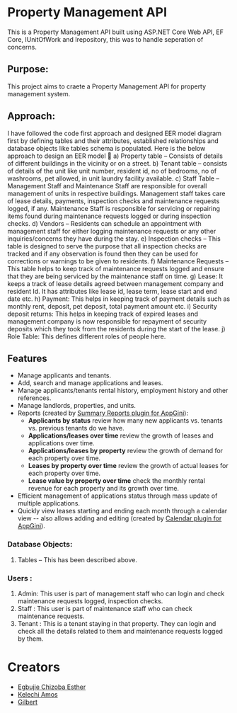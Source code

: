 
# Property Management API
This is a Property Management API built using ASP.NET Core Web API, EF Core, IUnitOfWork and Irepository, this was to handle seperation of concerns.

## Purpose: 
This project aims  to craete a Property Management API for  property management system.


## Approach: 
I have followed the code first approach and designed EER model diagram first by defining tables and their attributes, established relationships and database objects like tables schema is populated. 
Here is the below approach to design an EER model 
a)	Property table – Consists of details of different buildings in the vicinity or on a street. 
b)	Tenant table – consists of details of the unit like unit number, resident id, no of bedrooms, no of washrooms, pet allowed, in unit laundry facility available.
c)	Staff Table – Management Staff and Maintenance Staff are responsible for overall management of units in respective buildings. Management staff takes care of lease details, payments, inspection checks and maintenance requests logged, if any. Maintenance Staff is responsible for servicing or repairing items found during maintenance requests logged or during inspection checks.
d)	Vendors – Residents can schedule an appointment with management staff for either logging maintenance requests or any other inquiries/concerns they have during the stay.
e)	Inspection checks – This table is designed to serve the purpose that all inspection checks are tracked and if any observation is found then they can be used for corrections or warnings to be given to residents.
f)	Maintenance Requests – This table helps to keep track of maintenance requests logged and ensure that they are being serviced by the maintenance staff on time.
g)	Lease: It keeps a track of lease details agreed between management company and resident Id. It has attributes like lease id, lease term, lease start and end date etc. 
h)	Payment:  This helps in keeping track of payment details such as monthly rent, deposit, pet deposit, total payment amount etc. 
i)	Security deposit returns: This helps in keeping track of expired leases and management company is now responsible for repayment of security deposits which they took from the residents during the start of the lease. 
j)	Role Table: This defines different roles of people here. 

## Features

* Manage applicants and tenants.
* Add, search and manage applications and leases.
* Manage applicants/tenants rental history, employment history and other references.
* Manage landlords, properties, and units.
* Reports (created by [Summary Reports plugin for AppGini](https://bigprof.com/appgini/applications/summary-reports-plugin)):
	* **Applicants by status** review how many new applicants vs. tenants vs. previous tenants do we have.
	* **Applications/leases over time** review the growth of leases and applications over time.
	* **Applications/leases by property** review the growth of demand for each property over time.
	* **Leases by property over time** review the growth of actual leases for each property over time.
	* **Lease value by property over time** check the monthly rental revenue for each property and its growth over time.
* Efficient management of applications status through mass update of multiple applications.
* Quickly view leases starting and ending each month through a calendar view -- also allows adding and editing (created by [Calendar plugin for AppGini](https://bigprof.com/appgini/applications/calendar-plugin)).
### Database Objects: 

1)	Tables – This has been described above. 


### Users :
1)	Admin: This user is part of management staff who can login and check maintenance requests logged, inspection checks. 
2)	Staff : This user is part of maintenance staff who can check maintenance requests.
3)	Tenant : This is a tenant staying in that property. They can login and check all the details related to them and maintenance requests logged by them. 


# Creators
* [Egbujie Chizoba Esther](https://github.com/Chizober)
* [Kelechi Amos](https://github.com/Kellyncodes)
* [Gilbert ](https://github.com/gillb08)
